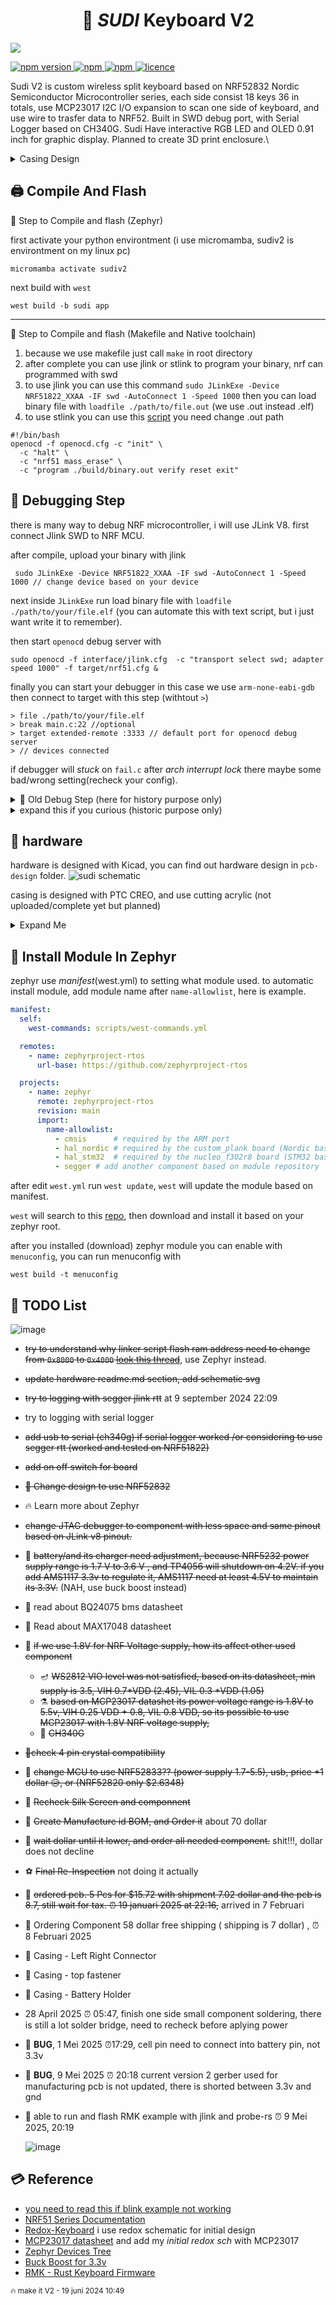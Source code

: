 
<h1 align="center">🌿 <i>SUDI</i> Keyboard V2</h1>
<p style="align: right;">
  <img style="align: center; " src="https://github.com/ahsanu123/sudi-keyboard/blob/main/pcb-design/version_2/output/Regirock_GIF.gif"> 
  
</p>

<p >
  <a href="">
    <img alt="npm version" src="https://badgen.net/github/commits/ahsanu123/sudi-keyboard/">
  </a>
  <a href="">
    <img alt="npm" src="https://badgen.net/github/contributors/ahsanu123/sudi-keyboard/">
  </a>
  <a href="">
    <img alt="npm" src="https://badgen.net/github/branches/ahsanu123/sudi-keyboard/">
  </a>
  <a href="https://github.com/ahsanu123/sudi-keyboard/blob/main/LICENSE">
    <img alt="licence" src="https://badgen.net/github/license/ahsanu123/sudi-keyboard/">
  </a>
</p>


Sudi V2 is custom wireless split keyboard based on NRF52832 Nordic Semiconductor Microcontroller series, each side consist 18 keys 36 in totals, use MCP23017 I2C I/O expansion to scan one side of keyboard, and use wire to trasfer data to NRF52. Built in SWD debug port, with Serial Logger based on CH340G. Sudi Have interactive RGB LED and OLED 0.91 inch for graphic display. Planned to create 3D print enclosure.\

<details>
  <summary>Casing Design</summary>
 
  <img style="align: center; " src="https://github.com/user-attachments/assets/757e66f2-dc90-4c82-b3ea-4b9d677a7870"> 

</details>

## 🖨️ Compile And Flash

🍮 Step to Compile and flash (Zephyr)

first activate your python environtment (i use micromamba, sudiv2 is environtment on my linux pc) 
```shell
micromamba activate sudiv2
```
next build with `west` 
```shell
west build -b sudi app
```

---

🍮 Step to Compile and flash (Makefile and Native toolchain)

1. because we use makefile just call `make` in root directory
2. after complete you can use jlink or stlink to program your binary, nrf can programmed with swd
3. to use jlink you can use this command `sudo JLinkExe -Device NRF51822_XXAA -IF swd -AutoConnect 1 -Speed 1000` then you can load binary file with `loadfile ./path/to/file.out` (we use .out instead .elf)
4. to use stlink you can use this [script](https://github.com/vedderb/nrf51_vesc) you need change .out path
```shell
#!/bin/bash
openocd -f openocd.cfg -c "init" \
  -c "halt" \
  -c "nrf51 mass_erase" \
  -c "program ./build/binary.out verify reset exit"
```

## 🐞 Debugging Step

there is many way to debug NRF microcontroller, i will use JLink V8. first connect Jlink SWD to NRF MCU. 

after compile, upload your binary with jlink 
```shell
 sudo JLinkExe -Device NRF51822_XXAA -IF swd -AutoConnect 1 -Speed 1000 // change device based on your device
```
next inside `JLinkExe` run load binary file with `loadfile ./path/to/your/file.elf` (you can automate this with text script, but i just want write it to remember).

then start `openocd` debug server with

```shell
sudo openocd -f interface/jlink.cfg  -c "transport select swd; adapter speed 1000" -f target/nrf51.cfg &
```

finally you can start your debugger in this case we use `arm-none-eabi-gdb` then connect to target with this step (withtout `>`)

```shell
> file ./path/to/your/file.elf
> break main.c:22 //optional
> target extended-remote :3333 // default port for openocd debug server
> // devices connected
```

if debugger will _stuck_ on `fail.c` after _arch interrupt lock_ there maybe some bad/wrong setting(recheck your config).


<details>
  <summary>🍷 Old Debug Step (here for history purpose only)</summary>
  
  to debug you can use openocd + stlink, openocd + jlink, ozone. make sure to change `gdbcmd.txt` based on your setting (gdb port, output filename, etc.)

```shell
//🗒️🗒️🗒️🗒️ gdbcmd.txt 🗒️🗒️🗒️🗒️🗒️
// you need to connect into server first before choosing `file` to debug, 
target extended-remote :3333
file ./build/nrf51822_xxaa.out
break main
continue
```

- openocd + stlink
  first start openocd gdb server with this command
  
 ```shell
   sudo openocd -f interface/stlink-v2.cfg -f target/nrf51.cfg &
  ```
 
  next you can use `arm-none-eabi-gdb` to debug your program, run this command on other terminal `arm-none-eabi-gdb -x gdbcmd.txt`

- openocd + jlink
 you can start jlink gdb server with this command `sudo JLinkGDBServerExe &` then choose device and peripheral (swd) , or you can start server with openocd

 ```shell
  sudo openocd -f interface/jlink.cfg  -c "transport select swd; adapter speed 1000" -f target/nrf51.cfg
  ```

  next you can use `arm-none-eabi-gdb` to debug your program, run this command on other terminal `arm-none-eabi-gdb -x gdbcmd.txt`
  
- ozone
  last option you can use segger ozone. (not trying yet)
</details>

<details>
  <summary>expand this if you curious (historic purpose only)</summary>
  
- **Ok!!**, I need 2 days (on my weekend) for figuring out how compile in NRF51 mcu with NRF5 SDK (at time of writing NRF5 SDK was obsolete/under maintenance only by Nordic Semiconductor). 

- **FIRST** as far as i understand NRF51 MCU series only work with NRF5 sdk below version 12 (never complete compiling with version above 12), so you need to download NRF5 SDK version 12 or below. 

- **SECOND** i have try to compile nrf project with cmake, but fail and make me stress, so i stick with makefile

- **THIRD** debugging with `arm-eabi-none-gdb` a bit tricky you need perform several command before program go into breakpoint.

- **FOURTH** you need to use old gcc compiler (gcc-arm-none-eabi-4_9-2015q3-20150921-linux.tar.bz2), there is some problem in linking process when you use new gcc version like v14
</details>


## 💾 hardware 
hardware is designed with Kicad, you can find out hardware design in `pcb-design` folder. 
![sudi schematic](https://github.com/ahsanu123/sudi-keyboard/blob/main/pcb-design/version_2/output/sudi-redox-clone.svg)

casing is designed with PTC CREO, and use cutting acrylic (not uploaded/complete yet but planned)  
<details>
  <summary>Expand Me </summary>
  <p align="center">
  <a href="https://youtu.be/LN7CI2rUKP8">
    <img src="http://i3.ytimg.com/vi/LN7CI2rUKP8/hqdefault.jpg" width="50%">
  </a>
</p>

<img style="align: center; width: 50vw;" src="./casing-design/Export/keyboarddrawing_img_1.png">
</details>

## 🧁 Install Module In Zephyr
zephyr use _manifest_(west.yml) to setting what module used. to automatic install module, add module name after `name-allowlist`, here is example.

```yaml
manifest:
  self:
    west-commands: scripts/west-commands.yml

  remotes:
    - name: zephyrproject-rtos
      url-base: https://github.com/zephyrproject-rtos

  projects:
    - name: zephyr
      remote: zephyrproject-rtos
      revision: main
      import: 
        name-allowlist:
          - cmsis      # required by the ARM port
          - hal_nordic # required by the custom_plank board (Nordic based)
          - hal_stm32  # required by the nucleo_f302r8 board (STM32 based)
          - segger # add another component based on module repository

```

after edit `west.yml` run `west update`, `west` will update the module based on manifest.

`west` will search to this [repo](https://github.com/zephyrproject-rtos/zephyr/tree/main/modules), then download and install it based on your zephyr root.

after you installed (download) zephyr module you can enable with `menuconfig`, you can run menuconfig with 
```shell
west build -t menuconfig
```

## 🧱 TODO List 
![image](https://github.com/user-attachments/assets/e70899e3-468a-459b-8907-813f3469434b)

- ~~try to understand why linker script flash ram address need to change from `0x8000` to `0x4000` [look this thread](https://devzone.nordicsemi.com/f/nordic-q-a/78577/nrf-sdk-pre-built-blinky-hex-works-compiled-hex-does-not-nrf51822)~~, use Zephyr instead.
- ~~update hardware readme.md section, add schematic svg~~
- ~~try to logging with segger jlink rtt~~ at 9 september 2024 22:09
- try to logging with serial logger
- ~~add usb to serial (ch340g) if serial logger worked /or considering to use segger rtt (worked and tested on NRF51822)~~
- ~~add on off switch for board~~
- ~~🦀 Change design to use NRF52832~~
- 🔥 Learn more about Zephyr
- ~~change JTAG debugger to component with less space and same pinout based on JLink v8 pinout.~~
- 🔋 ~~battery/and its charger need adjustment, because NRF5232 power supply range is 1.7 V to 3.6 V , and TP4056 will shutdown on 4.2V. if you add AMS1117 3.3v to regulate it, AMS1117 need at least 4.5V to maintain its 3.3V.~~ (NAH, use buck boost instead)
- 🔋 read about BQ24075 bms datasheet
- 🔋 Read about  MAX17048  datasheet
- 🔋 ~~if we use 1.8V for NRF Voltage supply, how its affect other used component~~
  - 🪔 ~~WS2812 VIO level was not satisfied, based on its datasheet, min supply is 3.5, VIH 0.7*VDD (2.45), VIL 0.3 *VDD (1.05)~~
  - ⚗️ ~~based on MCP23017 datashet its power voltage range is 1.8V to 5.5v, VIH 0.25 VDD + 0.8, VIL 0.8 VDD, so its possible to use MCP23017 with 1.8V NRF voltage supply,~~
  - 🐤 ~~CH340G~~
- ~~🔶check 4 pin crystal compatibility~~
- 🦄 ~~change MCU to use NRF52833?? (power supply 1.7-5.5), usb, price +1 dollar 😥, or (NRF52820 only $2.6348)~~
- 🧀 ~~Recheck Silk Screen and componnent~~
- 💸 ~~Create Manufacture id BOM, and Order it~~ about 70 dollar
- 💸 ~~wait dollar until it lower, and order all needed component.~~ shit!!!, dollar does not decline
- ⚽ ~~Final Re-Inspection~~ not doing it actually
- 💸 ~~ordered pcb. 5 Pcs for $15.72 with shipment 7.02 dollar and the pcb is 8.7, still wait for tax. ⏰ 19 januari 2025 at 22:16,~~ arrived in 7 Februari
- 👘 Ordering Component 58 dollar free shipping ( shipping is 7 dollar) , ⏰ 8 Februari 2025
- 💼 Casing - Left Right Connector
- 💼 Casing - top fastener
- 💼 Casing - Battery Holder
- 28 April 2025 ⏰ 05:47, finish one side small component soldering, there is still a lot solder bridge, need to recheck before aplying power
- 🐞 **BUG**, 1 Mei 2025 ⏰17:29, cell pin need to connect into battery pin, not 3.3v
- 🐞 **BUG**, 9 Mei 2025 ⏰ 20:18 current version 2 gerber used for manufacturing pcb is not updated, there is shorted between 3.3v and gnd
- 🎰 able to run and flash RMK example with jlink and probe-rs ⏰ 9 Mei 2025, 20:19

  ![image](https://github.com/user-attachments/assets/363a6b74-c302-4f9d-b82b-56d6065a34a2)


## 💳 Reference 
- [you need to read this if blink example not working](https://devzone.nordicsemi.com/f/nordic-q-a/78577/nrf-sdk-pre-built-blinky-hex-works-compiled-hex-does-not-nrf51822)
- [NRF51 Series Documentation](https://www.nordicsemi.com/Products/nRF51822/GetStarted)
- [Redox-Keyboard](https://github.com/mattdibi/redox-keyboard) i use redox schematic for initial design  
- [MCP23017 datasheet](reference/MCP23017-20001952c.pdf) and add my *initial redox sch* with MCP23017
- [Zephyr Devices Tree](https://docs.zephyrproject.org/latest/build/dts/)
- [Buck Boost for 3.3v](https://www.eevblog.com/forum/projects/regulating-lipo-battery-to-3-3v/)
- [RMK - Rust Keyboard Firmware](https://github.com/HaoboGu/rmk/tree/main)

<sup>🔥 make it V2 - 19 juni 2024 10:49</sup>
